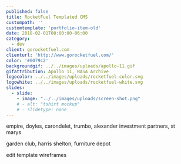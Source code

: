 ```yaml
---
published: false
title: RocketFuel Templated CMS
custompath: ''
customtemplate: 'portfolio-item-old'
date: 2018-02-01T00:00:00-06:00
category:
  - dev
client: gorocketfuel.com
clienturl: 'http://www.gorocketfuel.com/'
color: '#0079c2'
backgroundgif: ../../images/uploads/apollo-11.gif
gifattribution: Apollo 11, NASA Archive
logocolor: ../../images/uploads/rocketfuel-color.svg
logowhite: ../../images/uploads/rocketfuel-white.svg
slides:
  - slide:
    - image: "../../images/uploads/screen-shot.png"
    # - alt: "tshirt mockup"
    # - slidetype: none
---
```


empire, doyles, carondelet, trumbo, alexander investment partners, st marys

garden club, harris shelton, furniture depot

edit template wireframes
